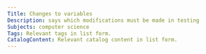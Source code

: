 ```yaml
---
Title: Changes to variables
Description: says which modifications must be made in testing
Subjects: computer science
Tags: Relevant tags in list form.
CatalogContent: Relevant catalog content in list form.
---
```

